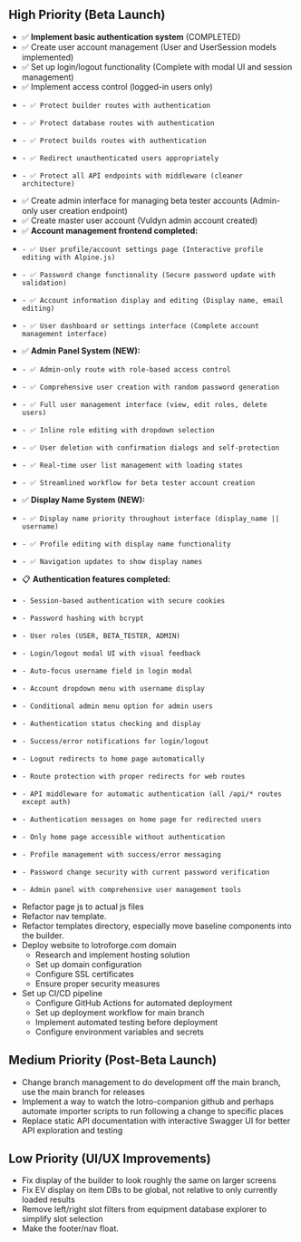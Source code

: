 ## High Priority (Beta Launch)
- ✅ **Implement basic authentication system** (COMPLETED)
-   ✅ Create user account management (User and UserSession models implemented)
-   ✅ Set up login/logout functionality (Complete with modal UI and session management)
-   ✅ Implement access control (logged-in users only)
-     - ✅ Protect builder routes with authentication
-     - ✅ Protect database routes with authentication  
-     - ✅ Protect builds routes with authentication
-     - ✅ Redirect unauthenticated users appropriately
-     - ✅ Protect all API endpoints with middleware (cleaner architecture)
-   ✅ Create admin interface for managing beta tester accounts (Admin-only user creation endpoint)
-   ✅ Create master user account (Vuldyn admin account created)
-   ✅ **Account management frontend completed:**
-     - ✅ User profile/account settings page (Interactive profile editing with Alpine.js)
-     - ✅ Password change functionality (Secure password update with validation)
-     - ✅ Account information display and editing (Display name, email editing)
-     - ✅ User dashboard or settings interface (Complete account management interface)
-   ✅ **Admin Panel System (NEW):**
-     - ✅ Admin-only route with role-based access control
-     - ✅ Comprehensive user creation with random password generation
-     - ✅ Full user management interface (view, edit roles, delete users)
-     - ✅ Inline role editing with dropdown selection
-     - ✅ User deletion with confirmation dialogs and self-protection
-     - ✅ Real-time user list management with loading states
-     - ✅ Streamlined workflow for beta tester account creation
-   ✅ **Display Name System (NEW):**
-     - ✅ Display name priority throughout interface (display_name || username)
-     - ✅ Profile editing with display name functionality
-     - ✅ Navigation updates to show display names
-   📋 **Authentication features completed:**
-     - Session-based authentication with secure cookies
-     - Password hashing with bcrypt
-     - User roles (USER, BETA_TESTER, ADMIN)
-     - Login/logout modal UI with visual feedback
-     - Auto-focus username field in login modal
-     - Account dropdown menu with username display
-     - Conditional admin menu option for admin users
-     - Authentication status checking and display
-     - Success/error notifications for login/logout
-     - Logout redirects to home page automatically
-     - Route protection with proper redirects for web routes
-     - API middleware for automatic authentication (all /api/* routes except auth)
-     - Authentication messages on home page for redirected users
-     - Only home page accessible without authentication
-     - Profile management with success/error messaging
-     - Password change security with current password verification
-     - Admin panel with comprehensive user management tools
- Refactor page js to actual js files
- Refactor nav template.
- Refactor templates directory, especially move baseline components into the builder.
- Deploy website to lotroforge.com domain
  - Research and implement hosting solution
  - Set up domain configuration
  - Configure SSL certificates
  - Ensure proper security measures
- Set up CI/CD pipeline
  - Configure GitHub Actions for automated deployment
  - Set up deployment workflow for main branch
  - Implement automated testing before deployment
  - Configure environment variables and secrets

## Medium Priority (Post-Beta Launch)
- Change branch management to do development off the main branch, use the main branch for releases
- Implement a way to watch the lotro-companion github and perhaps automate importer scripts to run following a change to specific places
- Replace static API documentation with interactive Swagger UI for better API exploration and testing

## Low Priority (UI/UX Improvements)
- Fix display of the builder to look roughly the same on larger screens
- Fix EV display on item DBs to be global, not relative to only currently loaded results
- Remove left/right slot filters from equipment database explorer to simplify slot selection
- Make the footer/nav float.